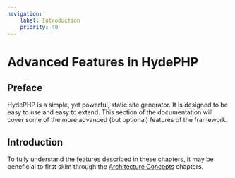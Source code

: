 ```yaml
---
navigation:
    label: Introduction
    priority: 40
---
```


# Advanced Features in HydePHP

## Preface

HydePHP is a simple, yet powerful, static site generator. It is designed to be easy to use and easy to extend.
This section of the documentation will cover some of the more advanced (but optional) features of the framework.

## Introduction

To fully understand the features described in these chapters, it may be beneficial to first skim through the [Architecture Concepts](architecture-concepts/introduction.html) chapters.
